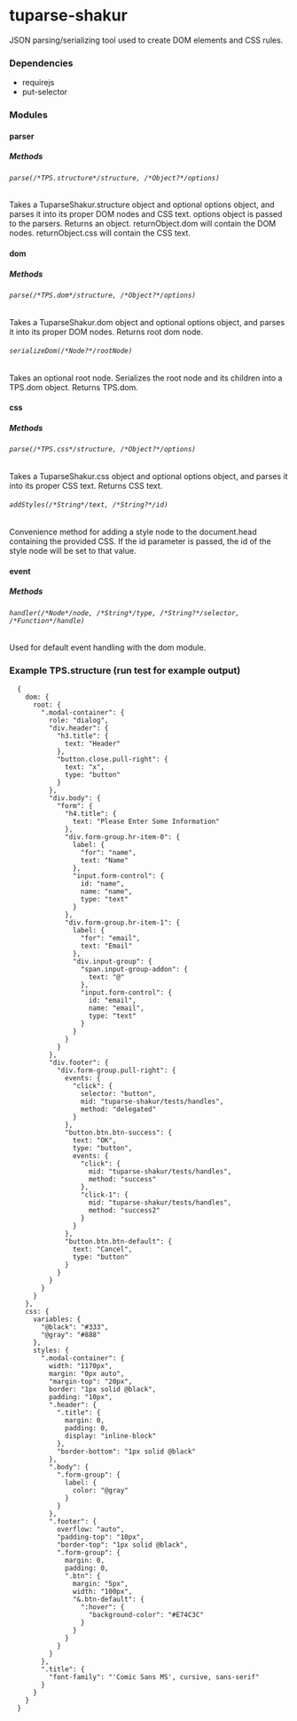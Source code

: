 tuparse-shakur
==============

JSON parsing/serializing tool used to create DOM elements and CSS rules.

### Dependencies

* requirejs
* put-selector

### Modules
#### parser
##### Methods
###### `parse(/*TPS.structure*/structure, /*Object?*/options)`
Takes a TuparseShakur.structure object and optional options object, and parses it into its proper DOM nodes and CSS text.  options object is passed to the parsers.  Returns an object.  returnObject.dom will contain the DOM nodes.  returnObject.css will contain the CSS text.

#### dom
##### Methods
###### `parse(/*TPS.dom*/structure, /*Object?*/options)`
Takes a TuparseShakur.dom object and optional options object, and parses it into its proper DOM nodes.  Returns root dom node.
###### `serializeDom(/*Node?*/rootNode)`
Takes an optional root node.  Serializes the root node and its children into a TPS.dom object.  Returns TPS.dom.

#### css
##### Methods
###### `parse(/*TPS.css*/structure, /*Object?*/options)`
Takes a TuparseShakur.css object and optional options object, and parses it into its proper CSS text.  Returns CSS text.
###### `addStyles(/*String*/text, /*String?*/id)`
Convenience method for adding a style node to the document.head containing the provided CSS.  If the id parameter is passed, the id of the style node will be set to that value.

#### event
##### Methods
###### `handler(/*Node*/node, /*String*/type, /*String?*/selector, /*Function*/handle)`
Used for default event handling with the dom module.

### Example TPS.structure (run test for example output)
```
  {
    dom: {
      root: {
        ".modal-container": {
          role: "dialog",
          "div.header": {
            "h3.title": {
              text: "Header"
            },
            "button.close.pull-right": {
              text: "x",
              type: "button"
            }
          },
          "div.body": {
            "form": {
              "h4.title": {
                text: "Please Enter Some Information"
              },
              "div.form-group.hr-item-0": {
                label: {
                  "for": "name",
                  text: "Name"
                },
                "input.form-control": {
                  id: "name",
                  name: "name",
                  type: "text"
                }
              },
              "div.form-group.hr-item-1": {
                label: {
                  "for": "email",
                  text: "Email"
                },
                "div.input-group": {
                  "span.input-group-addon": {
                    text: "@"
                  },
                  "input.form-control": {
                    id: "email",
                    name: "email",
                    type: "text"
                  }
                }
              }
            }
          },
          "div.footer": {
            "div.form-group.pull-right": {
              events: {
                "click": {
                  selector: "button",
                  mid: "tuparse-shakur/tests/handles",
                  method: "delegated"
                }
              },
              "button.btn.btn-success": {
                text: "OK",
                type: "button",
                events: {
                  "click": {
                    mid: "tuparse-shakur/tests/handles",
                    method: "success"
                  },
                  "click-1": {
                    mid: "tuparse-shakur/tests/handles",
                    method: "success2"
                  }
                }
              },
              "button.btn.btn-default": {
                text: "Cancel",
                type: "button"
              }
            }
          }
        }
      }
    },
    css: {
      variables: {
        "@black": "#333",
        "@gray": "#888"
      },
      styles: {
        ".modal-container": {
          width: "1170px",
          margin: "0px auto",
          "margin-top": "20px",
          border: "1px solid @black",
          padding: "10px",
          ".header": {
            ".title": {
              margin: 0,
              padding: 0,
              display: "inline-block"
            },
            "border-bottom": "1px solid @black"
          },
          ".body": {
            ".form-group": {
              label: {
                color: "@gray"
              }
            }
          },
          ".footer": {
            overflow: "auto",
            "padding-top": "10px",
            "border-top": "1px solid @black",
            ".form-group": {
              margin: 0,
              padding: 0,
              ".btn": {
                margin: "5px",
                width: "100px",
                "&.btn-default": {
                  ":hover": {
                    "background-color": "#E74C3C"
                  }
                }
              }
            }
          }
        },
        ".title": {
          "font-family": "'Comic Sans MS', cursive, sans-serif"
        }
      }
    }
  }
```
